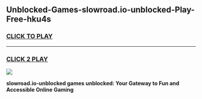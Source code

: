 
## Unblocked-Games-slowroad.io-unblocked-Play-Free-hku4s
<h3>
<a href="https://premium76.site?title=slowroad.io-unblocked&ref=18A1">CLICK TO PLAY</a></h3>
<hr>

<h3>
<a href="https://premium76.site?title=slowroad.io-unblocked&ref=18A1">CLICK 2 PLAY</a>
  
</h3>

<a href="https://premium76.site?title=slowroad.io-unblocked&ref=18A1"><img src="https://clearcache.store/games.png"></a>


**slowroad.io-unblocked games unblocked: Your Gateway to Fun and Accessible Online Gaming**
